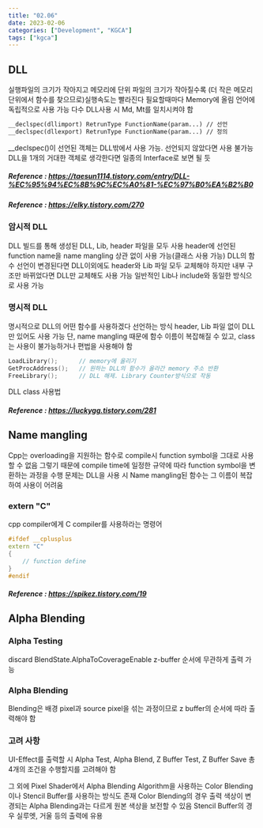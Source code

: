 ```yaml
---
title: "02.06"
date: 2023-02-06
categories: ["Development", "KGCA"]
tags: ["kgca"]
---
```

## DLL
실행파일의 크기가 작아지고 메모리에 단위 파일의 크기가 작아질수록 (더 작은 메모리 단위에서 함수를 찾으므로)실행속도는 빨라진다
필요할때마다 Memory에 올림
언어에 독립적으로 사용 가능
다수 DLL사용 시 Md, Mt를 일치시켜야 함

```cpp
__declspec(dllimport) RetrunType FunctionName(param...)	// 선언
__declspec(dllexport) RetrunType FunctionName(param...)	// 정의
```
\__declspec()이 선언된 객체는 DLL밖에서 사용 가능. 선언되지 않았다면 사용 불가능
DLL을 1개의 거대한 객체로 생각한다면 일종의 Interface로 보면 될 듯

##### _Reference_ : https://taesun1114.tistory.com/entry/DLL-%EC%95%94%EC%8B%9C%EC%A0%81-%EC%97%B0%EA%B2%B0
##### _Reference_ : https://elky.tistory.com/270

### 암시적 DLL
DLL 빌드를 통해 생성된 DLL, Lib, header 파일을 모두 사용
header에 선언된 function name을 name mangling 상관 없이 사용 가능(클래스 사용 가능)
DLL의 함수 선언이 변경된다면 DLL이외에도 header와 Lib 파일 모두 교체해야 하지만 내부 구조만 바뀌었다면 DLL만 교체해도 사용 가능
일반적인 Lib나 include와 동일한 방식으로 사용 가능

### 명시적 DLL
명시적으로 DLL의 어떤 함수를 사용하겠다 선언하는 방식
header, Lib 파일 없이 DLL만 있어도 사용 가능
단, name mangling 때문에 함수 이름이 복잡해질 수 있고, class는 사용이 불가능하거나 편법을 사용해야 함

```cpp
LoadLibrary();		// memory에 올리기
GetProcAddress();	// 원하는 DLL의 함수가 올라간 memory 주소 반환
FreeLibrary();		// DLL 해제. Library Counter방식으로 작동
```

DLL class 사용법
##### _Reference_ : https://luckygg.tistory.com/281

## Name mangling
Cpp는 overloading을 지원하는 함수로 compile시 function symbol을 그대로 사용할 수 없음
그렇기 때문에 compile time에 일정한 규약에 따라 function symbol을 변환하는 과정을 수행
문제는 DLL을 사용 시 Name mangling된 함수는 그 이름이 복잡하여 사용이 어려움

### extern "C"
cpp compiler에게 C compiler를 사용하라는 명령어
```cpp
#ifdef __cplusplus
extern "C"
{
	// function define
}
#endif
```
##### _Reference_ : https://spikez.tistory.com/19

## Alpha Blending
### Alpha Testing
discard
BlendState.AlphaToCoverageEnable
z-buffer 순서에 무관하게 출력 가능

### Alpha Blending
Blending은 배경 pixel과 source pixel을 섞는 과정이므로 z buffer의 순서에 따라 출력해야 함

### 고려 사항
UI-Effect를 출력할 시 Alpha Test, Alpha Blend, Z Buffer Test, Z Buffer Save 총 4개의 조건을 수행할지를 고려해야 함

그 외에 Pixel Shader에서 Alpha Blending Algorithm을 사용하는 Color Blending이나 Stencil Buffer를 사용하는 방식도 존재
Color Blending의 경우 출력 색상이 변경되는 Alpha Blending과는 다르게 원본 색상을 보전할 수 있음
Stencil Buffer의 경우 실루엣, 거울 등의 출력에 유용
